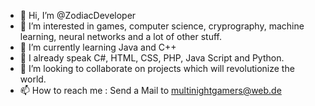 - 👋 Hi, I’m @ZodiacDeveloper
- 👀 I’m interested in games, computer science, cryprography, machine learning, neural networks and a lot of other stuff.
- 🌱 I’m currently learning Java and C++
- 🌱 I already speak C#, HTML, CSS, PHP, Java Script and Python. 
- 💞️ I’m looking to collaborate on projects which will revolutionize the world.
- 📫 How to reach me : Send a Mail to multinightgamers@web.de

<!---
ZodiacDeveloper/ZodiacDeveloper is a ✨ special ✨ repository because its `README.md` (this file) appears on your GitHub profile.
You can click the Preview link to take a look at your changes.
--->
